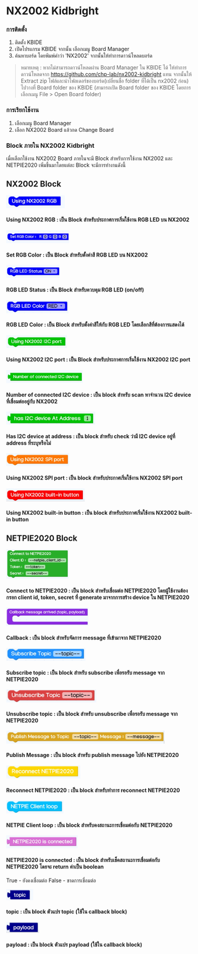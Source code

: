 # NX2002 Kidbright
### การติดตั้ง
1. ติดตั้ง KBIDE
2. เปิดโปรแกรม KBIDE จากนั้น เลือกเมนู Board Manager
3. ค้นหาบอร์ด โดยพิมพ์คำว่า 'NX2002' จากนั้นให้ทำการดาวน์โหลดบอร์ด

> หมายเหตุ : หากไม่สามารถดาวน์โหลดผ่าน Board Manager ใน KBIDE ได้ ให้ทำการดาวน์โหลดจาก https://github.com/chp-lab/nx2002-kidbright แทน จากนั้นให้ Extract zip ไฟล์และนำโฟลเดอร์ของบอร์ด(เปลี่ยนชื่อ folder ที่ได้เป็น nx2002 ก่อน) ไปวางที่ Board folder ของ KBIDE (สามารถเปิด Board folder ของ KBIDE โดยการเลือกเมนู File > Open Board folder)

### การเรียกใช้งาน
1. เลือกเมนู Board Manager
2. เลือก NX2002 Board แล้วกด Change Board

### Block ภายใน NX2002 Kidbright
เมื่อเลือกใช้งาน NX2002 Board ภายในจะมี Block สำหรับการใช้งาน NX2002 และ NETPIE2020 เพิ่มขึ้นมาโดยแต่ละ Block จะมีการทำงานดังนี้

## NX2002 Block


<img src="static/block_rgb_begin.jpg" height="35"><br>
#### Using NX2002 RGB : เป็น Block สำหรับประกาศการเริ่มใช้งาน RGB LED บน NX2002


<img src="static/block_rgb_set_color.jpg" height="35"><br>
#### Set RGB Color : เป็น Block สำหรับตั้งค่าสี RGB LED บน NX2002


<img src="static/block_rgb_status.jpg" height="35"><br>
#### RGB LED Status : เป็น Block สำหรับควบคุม RGB LED (on/off)

<img src="static/block_rgb_color.jpg " height="35"><br>
#### RGB LED Color : เป็น Block สำหรับตั้งค่าสีให้กับ RGB LED โดยเลือกสีที่ต้องการแสดงได้


<img src="static/block_i2c_begin.jpg" height="35"><br>
#### Using NX2002 I2C port : เป็น Block สำหรับประกาศการเริ่มใช้งาน NX2002 I2C port


<img src="static/block_i2c_scan_connected_device.jpg" height="35"><br>
#### Number of connected I2C device : เป็น block สำหรับ scan หาจำนวน I2C device ที่เชื่อมต่ออยู่กับ NX2002

<img src="static/block_i2c_check_device_address.jpg" height="35"><br>
#### Has I2C device at address : เป็น block สำหรับ check ว่ามี I2C device อยู่ที่ address ที่ระบุหรือไม่

<img src="static/block_spi_begin.jpg" height="35"><br>
#### Using NX2002 SPI port : เป็น block สำหรับประกาศเริ่มใช้งาน NX2002 SPI port

<img src="static/block_btn_begin.jpg" height="35"><br>
#### Using NX2002 built-in button : เป็น block สำหรับประกาศเริ่มใช้งาน NX2002 built-in button

## NETPIE2020 Block

<img src="static/block_netpie2020_connect.jpg" height="80"><br>
#### Connect to NETPIE2020 : เป็น block สำหรับเชื่อมต่อ NETPIE2020 โดยผู้ใช้งานต้องกรอก client id, token, secret ที่ generate มาจากการสร้าง device ใน NETPIE2020

<img src="static/block_netpie2020_callback.jpg" height="50"> <br>
#### Callback : เป็น block สำหรับจัดการ message ที่เข้ามาจาก NETPIE2020

<img src="static/block_netpie2020_subscribe_topic.jpg" height="35"><br>
#### Subscribe topic : เป็น block สำหรับ subscribe เพื่อรอรับ message จาก NETPIE2020

<img src="static/block_netpie2020_unsubscribe_topic.jpg" height="35"><br>
#### Unsubscribe topic : เป็น block สำหรับ unsubscribe เพื่อรอรับ message จาก NETPIE2020

<img src="static/block_netpie2020_publish_message.jpg" height="35"><br>
#### Publish Message : เป็น block สำหรับ publish message ไปยัง NETPIE2020

<img src="static/block_netpie2020_reconnect.jpg" height="35"><br>
#### Reconnect NETPIE2020 : เป็น block สำหรับทำการ reconnect NETPIE2020

<img src="static/block_netpie2020_client_loop.jpg" height="35"><br>
#### NETPIE Client loop : เป็น block สำหรับคงสถานะการเชื่อมต่อกับ NETPIE2020

<img src="static/block_netpie2020_check_connection.jpg" height="35"><br>
#### NETPIE2020 is connected : เป็น block สำหรับเช็คสถานะการเชื่อมต่อกับ NETPIE2020 โดยจะ return ค่าเป็น boolean
True - ยังคงเชื่อมต่อ
False - ขาดการเชื่อมต่อ

<img src="static/block_netpie2020_topic.jpg" height="30"><br>
#### topic : เป็น block ตัวแปร topic (ใช้ใน callback block)

<img src="static/block_netpie2020_payload.jpg" height="30"><br>
#### payload : เป็น block ตัวแปร payload (ใช้ใน callback block)